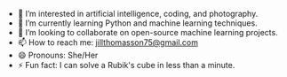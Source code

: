 - 👀 I’m interested in artificial intelligence, coding, and photography.
- 🌱 I’m currently learning Python and machine learning techniques.
- 💞️ I’m looking to collaborate on open-source machine learning projects.
- 📫 How to reach me: jillthomasson75@gmail.com
- 😄 Pronouns: She/Her
- ⚡ Fun fact: I can solve a Rubik's cube in less than a minute.

<!---
jillthomasson75/jillthomasson75 is a ✨ special ✨ repository because its `README.md` (this file) appears on your GitHub profile.
You can click the Preview link to take a look at your changes.
--->
